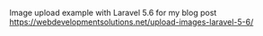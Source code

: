 Image upload example with Laravel 5.6 for my blog post https://webdevelopmentsolutions.net/upload-images-laravel-5-6/
